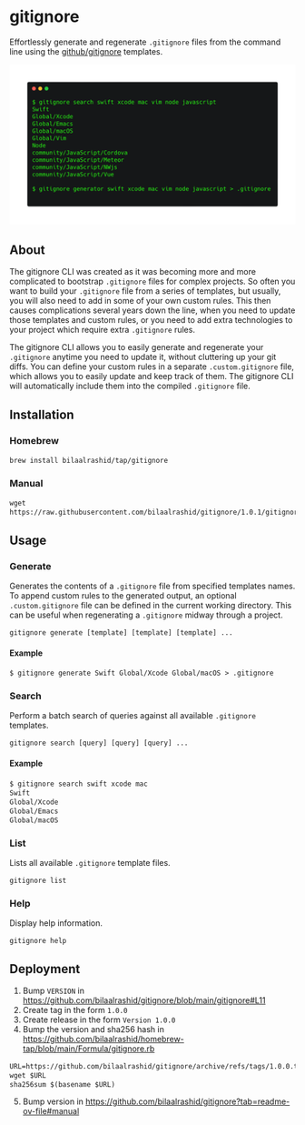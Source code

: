 # gitignore

Effortlessly generate and regenerate `.gitignore` files from the command line using the [github/gitignore](https://github.com/github/gitignore) templates.

![Screenshot](assets/screenshot.png)

## About

The gitignore CLI was created as it was becoming more and more complicated to bootstrap `.gitignore` files for complex projects. So often you want to build your `.gitignore` file from a series of templates, but usually, you will also need to add in some of your own custom rules. This then causes complications several years down the line, when you need to update those templates and custom rules, or you need to add extra technologies to your project which require extra `.gitignore` rules.

The gitignore CLI allows you to easily generate and regenerate your `.gitignore` anytime you need to update it, without cluttering up your git diffs. You can define your custom rules in a separate `.custom.gitignore` file, which allows you to easily update and keep track of them. The gitignore CLI will automatically include them into the compiled `.gitignore` file.

## Installation

### Homebrew

```
brew install bilaalrashid/tap/gitignore
```

### Manual

```
wget https://raw.githubusercontent.com/bilaalrashid/gitignore/1.0.1/gitignore
```

## Usage

### Generate

Generates the contents of a `.gitignore` file from specified templates names. To append custom rules to the generated output, an optional `.custom.gitignore` file can be defined in the current working directory. This can be useful when regenerating a `.gitignore` midway through a project. 

```
gitignore generate [template] [template] [template] ...
```

#### Example

```
$ gitignore generate Swift Global/Xcode Global/macOS > .gitignore
```

### Search

Perform a batch search of queries against all available `.gitignore` templates.

```
gitignore search [query] [query] [query] ...
```

#### Example

```
$ gitignore search swift xcode mac
Swift
Global/Xcode
Global/Emacs
Global/macOS
```

### List

Lists all available `.gitignore` template files.

```
gitignore list
```

### Help

Display help information.

```
gitignore help
```

## Deployment

1. Bump `VERSION` in https://github.com/bilaalrashid/gitignore/blob/main/gitignore#L11
2. Create tag in the form `1.0.0`
3. Create release in the form `Version 1.0.0`
4. Bump the version and sha256 hash in https://github.com/bilaalrashid/homebrew-tap/blob/main/Formula/gitignore.rb
```
URL=https://github.com/bilaalrashid/gitignore/archive/refs/tags/1.0.0.tar.gz
wget $URL
sha256sum $(basename $URL)
```
5. Bump version in https://github.com/bilaalrashid/gitignore?tab=readme-ov-file#manual
